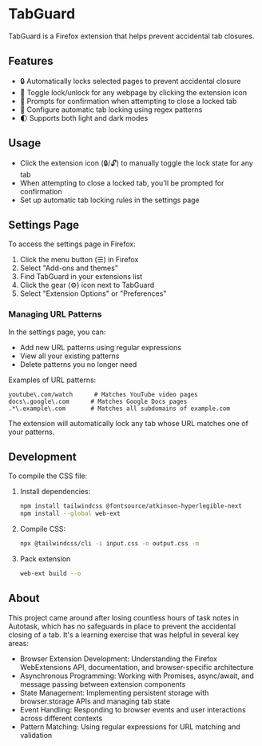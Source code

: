 # TabGuard

TabGuard is a Firefox extension that helps prevent accidental tab closures.

## Features

- 🔒 Automatically locks selected pages to prevent accidental closure
- 🔄 Toggle lock/unlock for any webpage by clicking the extension icon
- 🚫 Prompts for confirmation when attempting to close a locked tab
- 📝 Configure automatic tab locking using regex patterns
- 🌓 Supports both light and dark modes

## Usage

- Click the extension icon (🔒/🔓) to manually toggle the lock state for any tab
- When attempting to close a locked tab, you'll be prompted for confirmation
- Set up automatic tab locking rules in the settings page

## Settings Page

To access the settings page in Firefox:

1. Click the menu button (☰) in Firefox
2. Select "Add-ons and themes"
3. Find TabGuard in your extensions list
4. Click the gear (⚙️) icon next to TabGuard
5. Select "Extension Options" or "Preferences"

### Managing URL Patterns

In the settings page, you can:

- Add new URL patterns using regular expressions
- View all your existing patterns
- Delete patterns you no longer need

Examples of URL patterns:
```
youtube\.com/watch      # Matches YouTube video pages
docs\.google\.com      # Matches Google Docs pages
.*\.example\.com       # Matches all subdomains of example.com
```

The extension will automatically lock any tab whose URL matches one of your patterns.

## Development

To compile the CSS file:

1. Install dependencies:
   ```bash
   npm install tailwindcss @fontsource/atkinson-hyperlegible-next
   npm install --global web-ext
   ```

2. Compile CSS:
   ```bash
   npx @tailwindcss/cli -i input.css -o output.css -m
   ```

3. Pack extension
   ```bash
   web-ext build --o
   ```
   



## About

This project came around after losing countless hours of task notes in Autotask, which has no safeguards in place to prevent the accidental closing of a tab. It's a learning exercise that was helpful in several key areas:

- Browser Extension Development: Understanding the Firefox WebExtensions API, documentation, and browser-specific architecture
- Asynchronous Programming: Working with Promises, async/await, and message passing between extension components
- State Management: Implementing persistent storage with browser.storage APIs and managing tab state
- Event Handling: Responding to browser events and user interactions across different contexts
- Pattern Matching: Using regular expressions for URL matching and validation